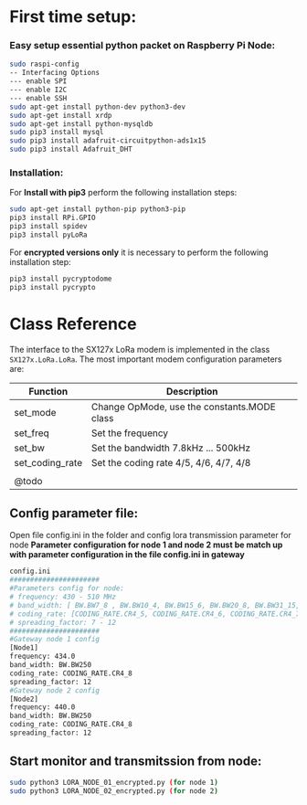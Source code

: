 # First time setup:
### Easy setup essential python packet on Raspberry Pi Node:
```bash
sudo raspi-config
-- Interfacing Options
--- enable SPI
--- enable I2C
--- enable SSH
sudo apt-get install python-dev python3-dev
sudo apt-get install xrdp
sudo apt-get install python-mysqldb
sudo pip3 install mysql
sudo pip3 install adafruit-circuitpython-ads1x15 
sudo pip3 install Adafruit_DHT
```

### Installation:
For **Install with pip3** perform the following installation steps:
```bash
sudo apt-get install python-pip python3-pip
pip3 install RPi.GPIO
pip3 install spidev
pip3 install pyLoRa
```

For **encrypted versions only** it is necessary to perform the following installation step:
```bash
pip3 install pycryptodome
pip3 install pycrypto
```

# Class Reference

The interface to the SX127x LoRa modem is implemented in the class `SX127x.LoRa.LoRa`.
The most important modem configuration parameters are:
 
| Function         | Description                                 |
|------------------|---------------------------------------------|
| set_mode         | Change OpMode, use the constants.MODE class |
| set_freq         | Set the frequency                           |
| set_bw           | Set the bandwidth 7.8kHz ... 500kHz         |
| set_coding_rate  | Set the coding rate 4/5, 4/6, 4/7, 4/8      |
| | |
| @todo            |                              |

## Config parameter file:
Open file config.ini in the folder and config lora transmission parameter for node 
**Parameter configuration for node 1 and node 2 must be match up with parameter configuration in the file config.ini in gateway**
```bash
config.ini
######################
#Parameters config for node:
# frequency: 430 - 510 MHz
# band_width: [ BW.BW7_8 , BW.BW10_4, BW.BW15_6, BW.BW20_8, BW.BW31_15, BW.BW41_7, BW.BW62_5, BW.BW125, BW.BW250, BW.BW500]
# coding_rate: [CODING_RATE.CR4_5, CODING_RATE.CR4_6, CODING_RATE.CR4_7, CODING_RATE.CR4_8]
# spreading_factor: 7 - 12
######################
#Gateway node 1 config
[Node1]
frequency: 434.0
band_width: BW.BW250
coding_rate: CODING_RATE.CR4_8
spreading_factor: 12
#Gateway node 2 config
[Node2]
frequency: 440.0
band_width: BW.BW250
coding_rate: CODING_RATE.CR4_8
spreading_factor: 12
```
## Start monitor and transmitssion from node:
```bash
sudo python3 LORA_NODE_01_encrypted.py (for node 1)
sudo python3 LORA_NODE_02_encrypted.py (for node 2)
```

